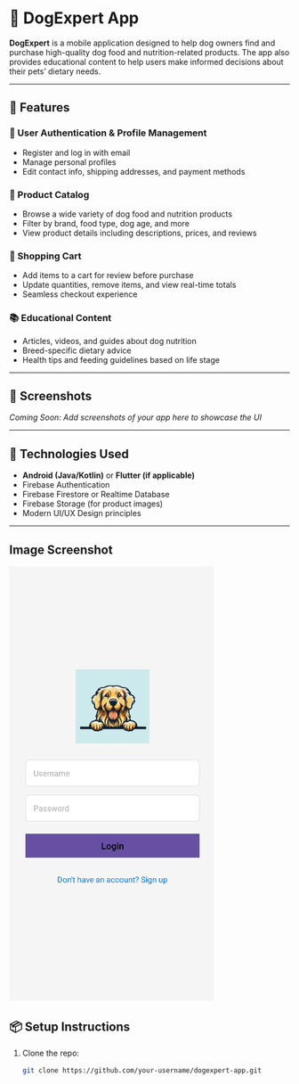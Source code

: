 # 🐶 DogExpert App

**DogExpert** is a mobile application designed to help dog owners find and purchase high-quality dog food and nutrition-related products. The app also provides educational content to help users make informed decisions about their pets’ dietary needs.

---

## 🚀 Features

### 🔐 User Authentication & Profile Management
- Register and log in with email
- Manage personal profiles
- Edit contact info, shipping addresses, and payment methods

### 🛒 Product Catalog
- Browse a wide variety of dog food and nutrition products
- Filter by brand, food type, dog age, and more
- View product details including descriptions, prices, and reviews

### 🧺 Shopping Cart
- Add items to a cart for review before purchase
- Update quantities, remove items, and view real-time totals
- Seamless checkout experience

### 📚 Educational Content
- Articles, videos, and guides about dog nutrition
- Breed-specific dietary advice
- Health tips and feeding guidelines based on life stage

---

## 📱 Screenshots

_Coming Soon: Add screenshots of your app here to showcase the UI_

---

## 🔧 Technologies Used

- **Android (Java/Kotlin)** or **Flutter (if applicable)**
- Firebase Authentication
- Firebase Firestore or Realtime Database
- Firebase Storage (for product images)
- Modern UI/UX Design principles

---

## Image Screenshot
![Screenshot](assets/loginui.png)

## 📦 Setup Instructions

1. Clone the repo:
   ```bash
   git clone https://github.com/your-username/dogexpert-app.git
